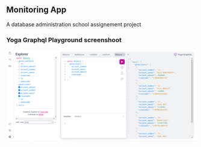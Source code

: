 ## Monitoring App
A database administration school assignement project

### Yoga Graphql Playground screenshoot
![screenshot](./Screenshots/playground.png)